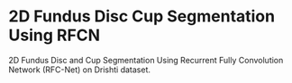 # 2D Fundus Disc Cup Segmentation Using RFCN
2D Fundus Disc and Cup Segmentation Using Recurrent Fully Convolution Network (RFC-Net) on Drishti dataset.
